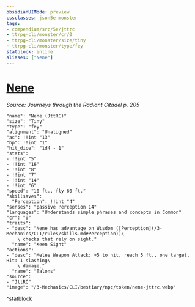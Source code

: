 ```yaml
---
obsidianUIMode: preview
cssclasses: json5e-monster
tags:
- compendium/src/5e/jttrc
- ttrpg-cli/monster/cr/0
- ttrpg-cli/monster/size/tiny
- ttrpg-cli/monster/type/fey
statblock: inline
aliases: ["Nene"]
---
```

# [Nene](3-Mechanics\CLI\bestiary\npc/nene-jttrc.md)
*Source: Journeys through the Radiant Citadel p. 205*  

```statblock
"name": "Nene (JttRC)"
"size": "Tiny"
"type": "fey"
"alignment": "Unaligned"
"ac": !!int "13"
"hp": !!int "1"
"hit_dice": "1d4 - 1"
"stats":
- !!int "5"
- !!int "16"
- !!int "8"
- !!int "7"
- !!int "14"
- !!int "6"
"speed": "10 ft., fly 60 ft."
"skillsaves":
  "Perception": !!int "4"
"senses": "passive Perception 14"
"languages": "Understands simple phrases and concepts in Common"
"cr": "0"
"traits":
- "desc": "Nene has advantage on Wisdom ([Perception](/3-Mechanics/CLI/rules/skills.md#Perception))\
    \ checks that rely on sight."
  "name": "Keen Sight"
"actions":
- "desc": "Melee Weapon Attack: +5 to hit, reach 5 ft., one target. Hit: 1 slashing\
    \ damage."
  "name": "Talons"
"source":
- "JttRC"
"image": "/3-Mechanics/CLI/bestiary/npc/token/nene-jttrc.webp"
```
^statblock